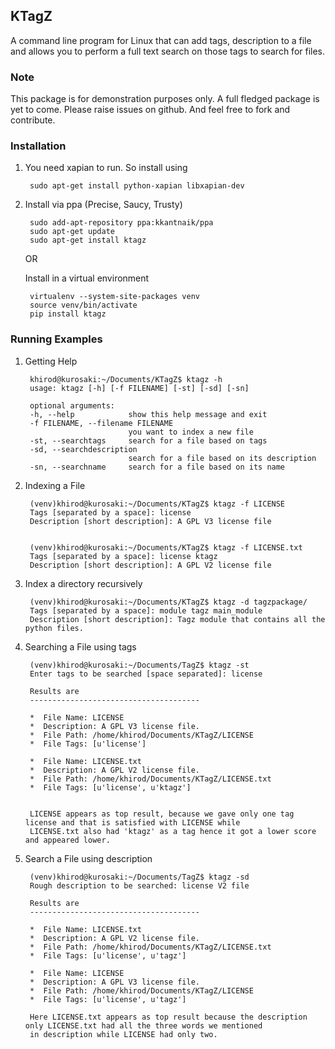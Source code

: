 KTagZ
-------------

A command line program for Linux that can add tags, description to a file and 
allows you to perform a full text search on those tags to search for files.

### Note

This package is for demonstration purposes only. A full fledged package is yet to come. Please raise issues on github. And feel free to fork and contribute.

### Installation

1. You need xapian to run. So install using

        sudo apt-get install python-xapian libxapian-dev

2. Install via ppa (Precise, Saucy, Trusty)

        sudo add-apt-repository ppa:kkantnaik/ppa
        sudo apt-get update
        sudo apt-get install ktagz
        
   OR

   Install in a virtual environment
   
        virtualenv --system-site-packages venv
        source venv/bin/activate
        pip install ktagz
        
   

### Running Examples

1. Getting Help

        khirod@kurosaki:~/Documents/KTagZ$ ktagz -h
        usage: ktagz [-h] [-f FILENAME] [-st] [-sd] [-sn]

        optional arguments:
        -h, --help            show this help message and exit
        -f FILENAME, --filename FILENAME
                              you want to index a new file
        -st, --searchtags     search for a file based on tags
        -sd, --searchdescription
                              search for a file based on its description
        -sn, --searchname     search for a file based on its name


2. Indexing a File

        (venv)khirod@kurosaki:~/Documents/KTagZ$ ktagz -f LICENSE 
        Tags [separated by a space]: license
        Description [short description]: A GPL V3 license file


        (venv)khirod@kurosaki:~/Documents/KTagZ$ ktagz -f LICENSE.txt
        Tags [separated by a space]: license ktagz
        Description [short description]: A GPL V2 license file


3. Index a directory recursively

        (venv)khirod@kurosaki:~/Documents/KTagZ$ ktagz -d tagzpackage/
        Tags [separated by a space]: module tagz main_module
        Description [short description]: Tagz module that contains all the python files.


4. Searching a File using tags

        (venv)khirod@kurosaki:~/Documents/TagZ$ ktagz -st
        Enter tags to be searched [space separated]: license

        Results are
        --------------------------------------

        *  File Name: LICENSE
        *  Description: A GPL V3 license file.
        *  File Path: /home/khirod/Documents/KTagZ/LICENSE
        *  File Tags: [u'license']

        *  File Name: LICENSE.txt
        *  Description: A GPL V2 license file.
        *  File Path: /home/khirod/Documents/KTagZ/LICENSE.txt
        *  File Tags: [u'license', u'ktagz']

        
        LICENSE appears as top result, because we gave only one tag license and that is satisfied with LICENSE while 
        LICENSE.txt also had 'ktagz' as a tag hence it got a lower score and appeared lower.


5. Search a File using description

        (venv)khirod@kurosaki:~/Documents/TagZ$ ktagz -sd
        Rough description to be searched: license V2 file

        Results are
        --------------------------------------

        *  File Name: LICENSE.txt
        *  Description: A GPL V2 license file.
        *  File Path: /home/khirod/Documents/KTagZ/LICENSE.txt
        *  File Tags: [u'license', u'tagz']

        *  File Name: LICENSE
        *  Description: A GPL V3 license file.
        *  File Path: /home/khirod/Documents/KTagZ/LICENSE
        *  File Tags: [u'license', u'tagz']

        Here LICENSE.txt appears as top result because the description only LICENSE.txt had all the three words we mentioned 
        in description while LICENSE had only two.

